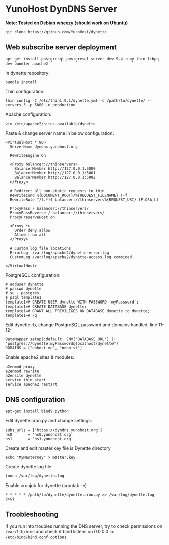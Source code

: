 YunoHost DynDNS Server
======================


**Note: Tested on Debian wheezy (should work on Ubuntu)**

```
git clone https://github.com/YunoHost/dynette
```


Web subscribe server deployment
-------------------------------
```
apt-get install postgresql postgresql-server-dev-9.4 ruby thin libpq-dev bundler apache2
```

In dynette repository:
```
bundle install
```

Thin configuration:
```
thin config -C /etc/thin1.9.1/dynette.yml -c /path/to/dynette/ --servers 3 -p 5000 -e production
```

Apache configuration:
```
vim /etc/apache2/sites-available/dynette
```

Paste & change server name in below configuration:
```
<VirtualHost *:80>
  ServerName dyndns.yunohost.org

  RewriteEngine On

  <Proxy balancer://thinservers>
    BalancerMember http://127.0.0.1:5000
    BalancerMember http://127.0.0.1:5001
    BalancerMember http://127.0.0.1:5002
  </Proxy>

  # Redirect all non-static requests to thin
  RewriteCond %{DOCUMENT_ROOT}/%{REQUEST_FILENAME} !-f
  RewriteRule ^/(.*)$ balancer://thinservers%{REQUEST_URI} [P,QSA,L]

  ProxyPass / balancer://thinservers/
  ProxyPassReverse / balancer://thinservers/
  ProxyPreserveHost on

  <Proxy *>
    Order deny,allow
    Allow from all
  </Proxy>

  # Custom log file locations
  ErrorLog  /var/log/apache2/dynette-error.log
  CustomLog /var/log/apache2/dynette-access.log combined

</VirtualHost>
```

PostgreSQL configuration:
```
# adduser dynette
# passwd dynette
# su - postgres
$ psql template1
template1=# CREATE USER dynette WITH PASSWORD 'myPassword';
template1=# CREATE DATABASE dynette;
template1=# GRANT ALL PRIVILEGES ON DATABASE dynette to dynette;
template1=# \q
```

Edit dynette.rb, change PostgreSQL password and domains handled, line 11-12:
```
DataMapper.setup(:default, ENV['DATABASE_URL'] || "postgres://dynette:myPassword@localhost/dynette")
DOMAINS = ["nohost.me", "noho.st"]
```

Enable apache2 sites & modules:
```
a2enmod proxy
a2enmod rewrite
a2ensite dynette
service thin start
service apache2 restart
```


DNS configuration
-----------------

```
apt-get install bind9 python
```

Edit dynette.cron.py and change settings:
```
subs_urls = ['https://dyndns.yunohost.org']
ns0       = 'ns0.yunohost.org'
ns1       = 'ns1.yunohost.org'
```

Create and edit master.key file is Dynette directory
```
echo "MyMasterKey" > master.key
```

Create dynette log file
```
touch /var/log/dynette.log
```

Enable cronjob for dynette (crontab -e)
```
* * * * * /path/to/dynette/dynette.cron.py >> /var/log/dynette.log 2>&1
```


Troobleshooting
---------------

If you run into troubles running the DNS server, try to check permissions on
`/var/lib/bind` and check if bind listens on 0.0.0.0 in
`/etc/bind/bind.conf.options`.

